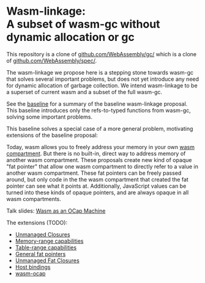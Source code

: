 # Wasm-linkage:<br>A subset of wasm-gc without dynamic allocation or gc

This repository is a clone of [github.com/WebAssembly/gc/](https://github.com/WebAssembly/gc/)
which is a clone of [github.com/WebAssembly/spec/](https://github.com/WebAssembly/spec/).

The wasm-linkage we propose here is a stepping stone towards wasm-gc that solves several important problems, but does not yet introduce any need for dynamic allocation of garbage collection. We intend wasm-linkage to be a superset of current wasm and a subset of the full wasm-gc.

See the [baseline](https://github.com/erights/wasm-linkage/blob/master/proposals/wasm-linkage/Baseline.md) for a summary of the baseline wasm-linkage proposal. This baseline introduces only the refs-to-typed functions from wasm-gc, solving some important problems.

This baseline solves a special case of a more general problem, motivating extensions of the baseline proposal:

Today, wasm allows you to freely address your memory in your own [wasm compartment](https://github.com/erights/wasm-linkage/blob/master/proposals/wasm-linkage/Baseline.md#instances-vs-compartments). But there is no built-in, direct way to address memory of another wasm compartment. These proposals create new kind of opaque "fat pointer" that allow one wasm compartment to directly refer to a value in another wasm compartment. These fat pointers can be freely passed around, but only code in the the wasm compartment that created the fat pointer can see what it points at. Additionally, JavaScript values can be turned into these kinds of opaque pointers, and are always opaque in all wasm compartments.

Talk slides: [Wasm as an OCap Machine](wasm-ocap.pdf)

The extensions (TODO):
   * [Unmanaged Closures](proposals/wasm-linkage/UnmanagedClosures.md)
   * [Memory-range capabilities](proposals/wasm-linkage/MemCaps.md)
   * [Table-range capabilities](proposals/wasm-linkage/TableCaps.md)
   * [General fat pointers](proposals/wasm-linkage/FatPointers.md)
   * [Unmanaged Fat Closures](proposals/wasm-linkage/UnmanagedFatClosures.md)
   * [Host bindings](proposals/wasm-linkage/HostBindings.md)
   * [wasm-ocap](proposals/wasm-linkage/wasm-ocap.md)
